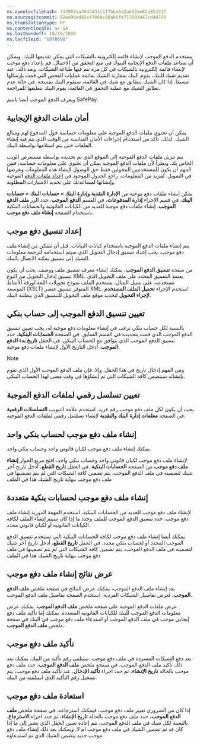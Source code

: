 ```yaml
---
ms.openlocfilehash: 733909aa3045431c1f7bba6a2a662ae82a853317
ms.sourcegitcommit: 82ed9ded42c47064c90ab6fe717893447cd48796
ms.translationtype: HT
ms.contentlocale: ar-SA
ms.lasthandoff: 10/19/2020
ms.locfileid: "6070698"
---
```

يستخدم الدفع الموجب لإنشاء قائمة إلكترونية بالشيكات التي يمكن تقديمها للبنك. ويمكن أن تساعد ملفات الدفع الإيجابية البنوك في منع التحقق من الاحتيال. قم بإعداد دفع موجب لإنشاء قائمة إلكترونية بالشيكات في كل مرة تتم فيها طباعة الشيكات. وبعد ذلك، عند تقديم شيك للبنك، يقوم البنك بمقارنة الشيك بقائمة عمليات الفحص التي قمت بإرسالها مسبقا. إذا كان الشيك يتطابق مع شيك في القائمة، سيقوم البنك بمسحه. في حالة عدم تطابق الشيك مع عملية التحقق في القائمة، يقوم البنك بتعليقها للمراجعة.

ويعرف الدفع الموجب أيضا باسم SafePay.

## <a name="security-for-positive-pay-files"></a>أمان ملفات الدفع الإيجابية 

يمكن أن تحتوي ملفات الدفع الموجبة على معلومات حساسة حول المدفوع لهم ومبالغ الشيك. لذلك، تأكد من استخدام إجراءات الأمان المناسبة من الوقت الذي يتم فيه إنشاء الملفات حتى يتم استلامها بواسطة البنك. 

يتم تنزيل ملفات الدفع الموجبة إلى الموقع الذي تم تحديده بواسطة مستعرض الويب الخاص بك. ونظراً لأن ملفات الدفع الموجبة يمكن أن تحتوي على معلومات حساسة، فمن المهم أن يكون للمستخدمين المخولين فقط حق الوصول لإنشاء هذه المعلومات وعرضها في التمويل. لمزيد من المعلومات، راجع الجدول الموجود في [إعداد ملفات الدفع](https://docs.microsoft.com/dynamics365/finance/accounts-payable/set-up-generate-positive-pay-files/?azure-portal=true) الموجبة وإنشائها لمساعدتك على تحديد الامتيازات المطلوبة.

يمكن إنشاء ملفات دفع موجبة من **الإدارة النقدية وإدارة البنك > حسابات البنك > حسابات البنك**، في قسم الإجراء **إدارة المدفوعات**، في القسم **الدفع الموجب**. حدد الزر **ملف الدفع الموجب**. إنشاء ملفات دفع موجبة للعديد من الكيانات القانونية والحسابات البنكية باستخدام الصفحة **إنشاء ملف دفع موجب**. 

## <a name="set-up-a-positive-pay-format"></a>إعداد تنسيق دفع موجب 

يتم إنشاء ملفات الدفع الموجبة باستخدام كيانات البيانات. قبل أن تتمكن من إنشاء ملف دفع موجب، يجب إعداد تنسيق إدخال التحويل الذي سيتم استخدامه لترجمة معلومات الشيك إلى تنسيق يمكنه الاتصال بالبنك. 

من صفحة **تنسيق الدفع الموجب**، يمكنك إنشاء معرف تنسيق ملف ووصف. يجب أن يكون تنسيق إدخال التحويل من النوع XML. يعتمد التنسيق المحدد على ملف التحويل الذي تستخدمه. على سبيل المثال، يستخدم الملف نموذج تحويلات اللغة لورقة الأنماط الموسعة (XSLT) المتوفر تنسيق عنصر XML. استخدم الإجراء **تحميل الملف المستخدم لإجراء التحويل** لتحديد موقع ملف التحويل للتنسيق الذي يتطلبه البنك.

## <a name="assign-the-positive-pay-format-to-a-bank-account"></a>تعيين تنسيق الدفع الموجب إلى حساب بنكي 

بالنسبة لكل حساب بنكي ترغب في إنشاء معلومات دفع موجبة له، يجب تعيين تنسيق الدفع الموجب الذي قمت بتحديده في القسم السابق. في الصفحة **الحسابات البنكية**، حدد تنسيق الدفع الموجب الذي يتوافق مع الحساب البنكي. في الحقل **تاريخ بدء الدفع الموجب**، أدخل التاريخ الأول لإنشاء ملفات دفع موجبة. 

> [!NOTE]
> ومن المهم إدخال تاريخ في هذا الحقل. وإلا، فإن ملف الدفع الموجب الأول الذي تقوم بإنشائه سيتضمن كافة الشيكات التي تم إنشاؤها في وقت مضى لهذا الحساب البنكي.

## <a name="assign-a-number-sequence-for-positive-pay-files"></a>تعيين تسلسل رقمي لملفات الدفع الموجبة 

يجب أن يكون لكل ملف دفع موجب رقم فريد. استخدم علامة التبويب **التسلسلات الرقمية** في الصفحة **معلمات إدارة البنك والنقدية** لإنشاء تسلسل رقمي لملفات الدفع الموجبة.

## <a name="generate-a-positive-pay-file-for-a-single-bank-account"></a>إنشاء ملف دفع موجب لحساب بنكي واحد 

يمكنك إنشاء ملف دفع موجب لكيان قانوني واحد وحساب بنكي واحد. 

لإنشاء ملف دفع موجب لكيان قانوني واحد وحساب بنكي واحد، افتح مربع الحوار **إنشاء ملف دفع موجب** من الصفحة **الحسابات البنكية**. في الحقل **تاريخ القطع**، أدخل تاريخ آخر شيك لتضمينه في ملف الدفع الموجب. يتم تضمين كافة الشيكات التي لم يتم تضمينها في ملف دفع موجب بنهاية تاريخ الشيك هذا في الملف

## <a name="generate-a-positive-pay-file-for-multiple-bank-accounts"></a>إنشاء ملف دفع موجب لحسابات بنكية متعددة 

لإنشاء ملف دفع موجب للعديد من الحسابات البنكية، استخدم المهمة الدورية إنشاء ملف دفع موجب. حدد تنسيق الدفع الموجب للملف وحدد ما إذا كان سيتم إنشاء الملف لكافة الكيانات القانونية أو لكيان قانوني محدد. 

يمكنك أيضا إنشاء ملف دفع موجب لكافة الحسابات البنكية التي تستخدم تنسيق الدفع الموجب المحدد أو لحساب بنكي محدد. في الحقل **تاريخ القطع**، أدخل تاريخ آخر شيك لتضمينه في ملف الدفع الموجب. يتم تضمين كافة الشيكات التي لم يتم تضمينها في ملف دفع موجب بنهاية تاريخ الشيك هذا في الملف

## <a name="view-the-results-of-positive-pay-file-generation"></a>عرض نتائج إنشاء ملف دفع موجب 

بعد إنشاء ملف الدفع الموجب، يمكنك عرض النتائج في صفحة ملخص **ملف الدفع الموجب**. لعرض تفاصيل الشيكات الفردية، استخدم الصفحة تفاصيل ملف الدفع الموجب.

عرض ملفات الدفع الموجبة على صفحة ملخص **ملف الدفع الموجب**. يمكنك عرض معلومات الدفع الموجب للبنك للكيانات القانونية المتعددة. يمكنك إما تأكيد ملف دفع إيجابي موجب في ملف الدفع الموجب أو استدعاء ملف دفع موجب في البنك في صفحة ملخص **ملف الدفع الموجب**.   

## <a name="confirm-a-positive-pay-file"></a>تأكيد ملف دفع موجب 

بعد دفع الشيكات المسردة في ملف دفع موجب، ستتلقى رقم تأكيد من البنك. يمكنك بعد ذلك تأكيد ملف الدفع الموجب. في صفحة ملخص **ملف الدفع الموجب**، حدد ملف دفع موجب بالحالة **تاريخ الإنشاء**، ثم حدد اجراء **تأكيد الإدخال**. عند تأكيد ملف دفع موجب، يتم تسجيل رقم التأكيد الذي استلمته من البنك.

## <a name="recall-a-positive-pay-file"></a>استعادة ملف دفع موجب 

إذا كان من الضروري تغيير ملف دفع موجب، فيمكنك استرجاعه. في صفحة ملخص **ملف الدفع الموجب**، حدد ملف دفع موجب بالحالة **تاريخ الإنشاء**، ثم حدد اجراء **الاسترجاع**. بالنسبة لكل شيك في ملف الدفع الموجب، تتم إعادة تعيين الحقل الذي يشير إلى ما إذا كان قد تم تضمين الشيك في ملف دفع موجب ام لا. ويمكنك بعد ذلك إنشاء ملف دفع موجب جديد يتضمن الشيك الذي تم استدعاؤه.

